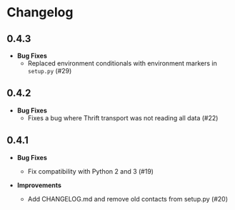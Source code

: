 Changelog
=========

0.4.3
------
* **Bug Fixes**
  - Replaced environment conditionals with environment markers in `setup.py` (#29)

0.4.2
------
* **Bug Fixes**
  - Fixes a bug where Thrift transport was not reading all data (#22)

0.4.1
------
* **Bug Fixes**
  - Fix compatibility with Python 2 and 3 (#19)

* **Improvements**
  - Add CHANGELOG.md and remove old contacts from setup.py (#20)
